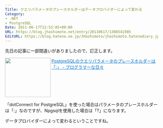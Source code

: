 ```yaml
---
Title: クエリパラメータのプレースホルダーはデータプロバイダーによって変わる
Category:
- .NET
- PostgreSQL
Date: 2011-06-17T12:53:05+09:00
URL: https://blog.jhashimoto.net/entry/20110617/1308541985
EditURL: https://blog.hatena.ne.jp/JHashimoto/jhashimoto.hatenadiary.jp/atom/entry/12921228815717257602
---
```


先日の記事に一部間違いがありましたので、訂正します。

<a href="http://d.hatena.ne.jp/JHashimoto/20110616/1308305565" target="_blank" rel="nofollow"><img class="alignleft" align="left" border="0" src="http://capture.heartrails.com/150x130/shadow?http://d.hatena.ne.jp/JHashimoto/20110616/1308305565" alt="" width="150" height="130" /></a><a style="color:#0070C5;" href="http://d.hatena.ne.jp/JHashimoto/20110616/1308305565" target="_blank" rel="nofollow">PostgreSQLのクエリパラメータのプレースホルダーは「:」 - プログラマーな日々</a><a href="http://b.hatena.ne.jp/entry/http://d.hatena.ne.jp/JHashimoto/20110616/1308305565" target="_blank"><img border="0" src="http://b.hatena.ne.jp/entry/image/http://d.hatena.ne.jp/JHashimoto/20110616/1308305565" alt="" /></a><br style="clear:both;" />

「dotConnect for PostgreSQL」を使った場合はパラメータのプレースホルダーは「:」なのですが、Npgsqlを使用した場合は「?」になります。

データプロバイダーによって変わるということですね。
